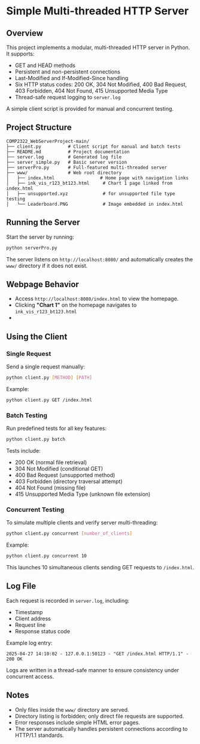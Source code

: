 # Simple Multi-threaded HTTP Server

## Overview

This project implements a modular, multi-threaded HTTP server in Python.  
It supports:
- GET and HEAD methods
- Persistent and non-persistent connections
- Last-Modified and If-Modified-Since handling
- Six HTTP status codes: 200 OK, 304 Not Modified, 400 Bad Request, 403 Forbidden, 404 Not Found, 415 Unsupported Media Type
- Thread-safe request logging to `server.log`

A simple client script is provided for manual and concurrent testing.

## Project Structure

```
COMP2322_WebServerProject-main/
├── client.py          # Client script for manual and batch tests
├── README.md          # Project documentation
├── server.log         # Generated log file
├── server_simple.py   # Basic server version
├── serverPro.py       # Full-featured multi-threaded server
├── www/               # Web root directory
│   ├── index.html                 # Home page with navigation links
│   ├── ink_vis_r123_bt123.html     # Chart 1 page linked from index.html
│   ├── unsupported.xyz             # for unsupported file type testing
│   └── Leaderboard.PNG             # Image embedded in index.html
```

## Running the Server

Start the server by running:

```bash
python serverPro.py
```

The server listens on `http://localhost:8080/` and automatically creates the `www/` directory if it does not exist.

## Webpage Behavior

- Access `http://localhost:8080/index.html` to view the homepage.
- Clicking **"Chart 1"** on the homepage navigates to `ink_vis_r123_bt123.html`
- 
## Using the Client

### Single Request

Send a single request manually:

```bash
python client.py [METHOD] [PATH]
```

Example:

```bash
python client.py GET /index.html
```

### Batch Testing

Run predefined tests for all key features:

```bash
python client.py batch
```

Tests include:
- 200 OK (normal file retrieval)
- 304 Not Modified (conditional GET)
- 400 Bad Request (unsupported method)
- 403 Forbidden (directory traversal attempt)
- 404 Not Found (missing file)
- 415 Unsupported Media Type (unknown file extension)

### Concurrent Testing

To simulate multiple clients and verify server multi-threading:

```bash
python client.py concurrent [number_of_clients]
```

Example:

```bash
python client.py concurrent 10
```

This launches 10 simultaneous clients sending GET requests to `/index.html`.

## Log File

Each request is recorded in `server.log`, including:
- Timestamp
- Client address
- Request line
- Response status code

Example log entry:

```
2025-04-27 14:10:02 - 127.0.0.1:50123 - "GET /index.html HTTP/1.1" - 200 OK
```

Logs are written in a thread-safe manner to ensure consistency under concurrent access.

## Notes

- Only files inside the `www/` directory are served.
- Directory listing is forbidden; only direct file requests are supported.
- Error responses include simple HTML error pages.
- The server automatically handles persistent connections according to HTTP/1.1 standards.

